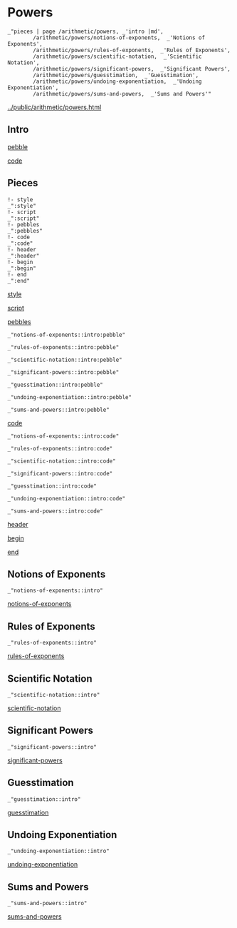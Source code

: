 # Powers

    _"pieces | page /arithmetic/powers, _'intro |md',
            /arithmetic/powers/notions-of-exponents,  _'Notions of Exponents',
            /arithmetic/powers/rules-of-exponents,  _'Rules of Exponents',
            /arithmetic/powers/scientific-notation,  _'Scientific Notation',
            /arithmetic/powers/significant-powers,  _'Significant Powers',
            /arithmetic/powers/guesstimation,  _'Guesstimation',
            /arithmetic/powers/undoing-exponentiation,  _'Undoing Exponentiation',
            /arithmetic/powers/sums-and-powers,  _'Sums and Powers'"

[../public/arithmetic/powers.html](# "save:")


## Intro

[pebble]()

[code]()

## Pieces

    !- style
    _":style"
    !- script
    _":script"
    !- pebbles
    _":pebbles"
    !- code
    _":code"
    !- header
    _":header"
    !- begin
    _":begin"
    !- end
    _":end"

[style]() 

[script]()

[pebbles]()

    _"notions-of-exponents::intro:pebble"

    _"rules-of-exponents::intro:pebble"

    _"scientific-notation::intro:pebble"

    _"significant-powers::intro:pebble"

    _"guesstimation::intro:pebble"

    _"undoing-exponentiation::intro:pebble"

    _"sums-and-powers::intro:pebble"


[code]()

    _"notions-of-exponents::intro:code"

    _"rules-of-exponents::intro:code"

    _"scientific-notation::intro:code"

    _"significant-powers::intro:code"

    _"guesstimation::intro:code"

    _"undoing-exponentiation::intro:code"

    _"sums-and-powers::intro:code"


[header]()

[begin]()

[end]()

## Notions of Exponents

    _"notions-of-exponents::intro"


[notions-of-exponents](pages/arithmetic_powers_notions-of-exponents.md "load:")

## Rules of Exponents

    _"rules-of-exponents::intro"


[rules-of-exponents](pages/arithmetic_powers_rules-of-exponents.md "load:")

## Scientific Notation

    _"scientific-notation::intro"


[scientific-notation](pages/arithmetic_powers_scientific-notation.md "load:")

## Significant Powers

    _"significant-powers::intro"


[significant-powers](pages/arithmetic_powers_significant-powers.md "load:")

## Guesstimation

    _"guesstimation::intro"


[guesstimation](pages/arithmetic_powers_guesstimation.md "load:")

## Undoing Exponentiation

    _"undoing-exponentiation::intro"


[undoing-exponentiation](pages/arithmetic_powers_undoing-exponentiation.md "load:")

## Sums and Powers

    _"sums-and-powers::intro"


[sums-and-powers](pages/arithmetic_powers_sums-and-powers.md "load:")
